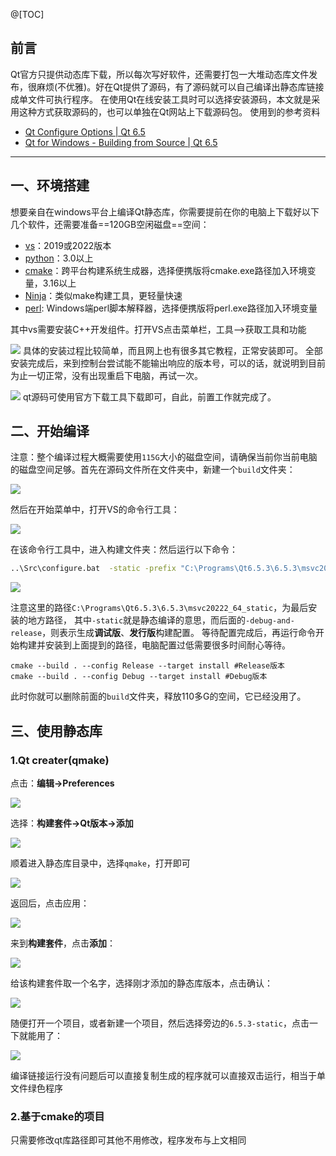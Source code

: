 @[TOC]
## 前言
Qt官方只提供动态库下载，所以每次写好软件，还需要打包一大堆动态库文件发布，很麻烦(不优雅)。好在Qt提供了源码，有了源码就可以自己编译出静态库链接成单文件可执行程序。
在使用Qt在线安装工具时可以选择安装源码，本文就是采用这种方式获取源码的，也可以单独在Qt网站上下载源码包。
使用到的参考资料
- [Qt Configure Options | Qt 6.5](https://doc.qt.io/qt-6.5/configure-options.html)
- [Qt for Windows - Building from Source | Qt 6.5](https://doc.qt.io/qt-6.5/windows-building.html)
***

## 一、环境搭建
想要亲自在windows平台上编译Qt静态库，你需要提前在你的电脑上下载好以下几个软件，还需要准备==120GB空闲磁盘==空间：

- [vs](https://visualstudio.microsoft.com/zh-hans/vs/)：2019或2022版本
- [python](https://www.python.org/)：3.0以上
- [cmake](https://cmake.org/)：跨平台构建系统生成器，选择便携版将cmake.exe路径加入环境变量，3.16以上
- [Ninja](https://github.com/ninja-build/ninja/releases)：类似make构建工具，更轻量快速
- [perl](https://strawberryperl.com/):  Windows端perl脚本解释器，选择便携版将perl.exe路径加入环境变量

其中vs需要安装C++开发组件。打开VS点击菜单栏，工具-->获取工具和功能

![](https://blog-1305120110.cos.ap-shanghai.myqcloud.com/qt/01/qt_0200.png)
具体的安装过程比较简单，而且网上也有很多其它教程，正常安装即可。
全部安装完成后，来到控制台尝试能不能输出响应的版本号，可以的话，就说明到目前为止一切正常，没有出现重启下电脑，再试一次。

![](https://blog-1305120110.cos.ap-shanghai.myqcloud.com/qt/01/qt_0201.png)
qt源码可使用官方下载工具下载即可，自此，前置工作就完成了。

## 二、开始编译

注意：整个编译过程大概需要使用`115G`大小的磁盘空间，请确保当前你当前电脑的磁盘空间足够。首先在源码文件所在文件夹中，新建一个`build`文件夹：

![](https://blog-1305120110.cos.ap-shanghai.myqcloud.com/qt/01/qt_0202.png)

然后在开始菜单中，打开VS的命令行工具：

![](https://blog-1305120110.cos.ap-shanghai.myqcloud.com/qt/01/qt_02_03.png)

在该命令行工具中，进入构建文件夹：然后运行以下命令：

```bash
..\Src\configure.bat  -static -prefix "C:\Programs\Qt6.5.3\6.5.3\msvc20222_64_static"  -debug-and-release
```

![](https://blog-1305120110.cos.ap-shanghai.myqcloud.com/qt/01/qt_02_04.png)

注意这里的路径`C:\Programs\Qt6.5.3\6.5.3\msvc20222_64_static`，为最后安装的地方路径，
其中`-static`就是静态编译的意思，而后面的`-debug-and-release`，则表示生成**调试版**、**发行版**构建配置。
等待配置完成后，再运行命令开始构建并安装到上面提到的路径，电脑配置过低需要很多时间耐心等待。
```shell
cmake --build . --config Release --target install #Release版本
cmake --build . --config Debug --target install #Debug版本
```
此时你就可以删除前面的`build`文件夹，释放110多G的空间，它已经没用了。

## 三、使用静态库

### 1.Qt creater(qmake)

点击：**编辑->Preferences**

![](https://blog-1305120110.cos.ap-shanghai.myqcloud.com/qt/01/qt_02_05.png)

选择：**构建套件->Qt版本->添加**

![](https://blog-1305120110.cos.ap-shanghai.myqcloud.com/qt/01/qt_02_06.png)

顺着进入静态库目录中，选择`qmake`，打开即可

![](https://blog-1305120110.cos.ap-shanghai.myqcloud.com/qt/01/qt_02_07.png)

返回后，点击应用：

![](https://blog-1305120110.cos.ap-shanghai.myqcloud.com/qt/01/qt_02_08.png)

来到**构建套件**，点击**添加**：

![](https://blog-1305120110.cos.ap-shanghai.myqcloud.com/qt/01/qt_02_09.png)

给该构建套件取一个名字，选择刚才添加的静态库版本，点击确认：

![](https://blog-1305120110.cos.ap-shanghai.myqcloud.com/qt/01/qt_02_10.png)

随便打开一个项目，或者新建一个项目，然后选择旁边的`6.5.3-static`，点击一下就能用了：

![](https://blog-1305120110.cos.ap-shanghai.myqcloud.com/qt/01/qt_02_11.png)

编译链接运行没有问题后可以直接复制生成的程序就可以直接双击运行，相当于单文件绿色程序
### 2.基于cmake的项目

只需要修改qt库路径即可其他不用修改，程序发布与上文相同